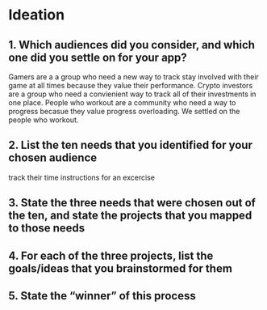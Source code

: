 # Ideation

## 1. Which audiences did you consider, and which one did you settle on for your app?
Gamers are a a group who need a new way to track stay involved with their game at all times because they value their performance. 
Crypto investors are a group who need a convienient way to track all of their investments in one place.
People who workout are a community who need a way to progress becasue they value progress overloading. 
We settled on the people who workout. 
## 2. List the ten needs that you identified for your chosen audience
track their time
instructions for an excercise

## 3. State the three needs that were chosen out of the ten, and state the projects that you mapped to those needs
## 4. For each of the three projects, list the goals/ideas that you brainstormed for them
## 5. State the “winner” of this process

